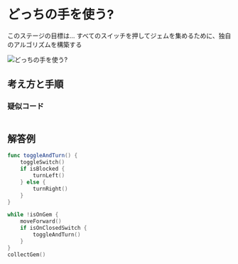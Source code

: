 # どっちの手を使う?

このステージの目標は...
すべてのスイッチを押してジェムを集めるために、独自のアルゴリズムを構築する

![どっちの手を使う?]()




## 考え方と手順

### 疑似コード

```
```

## 解答例

```swift
func toggleAndTurn() {
    toggleSwitch()
    if isBlocked {
        turnLeft()
    } else {
        turnRight()
    }
}

while !isOnGem {
    moveForward()
    if isOnClosedSwitch {        
        toggleAndTurn()
    }
}
collectGem()
```


